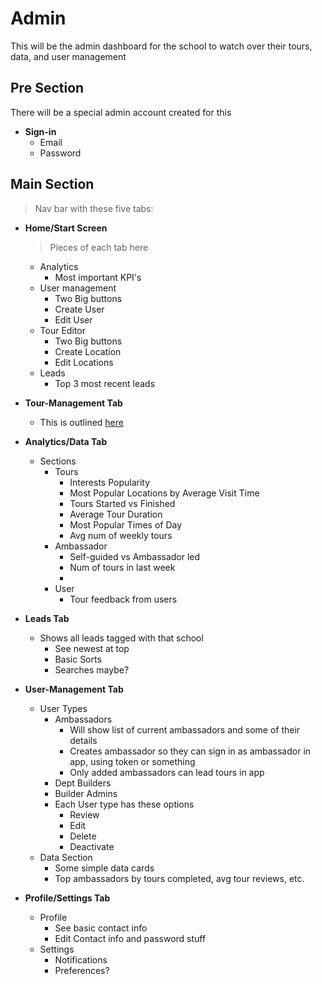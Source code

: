 # Admin

This will be the admin dashboard for the school to watch over their tours, data, and user management

## Pre Section

There will be a special admin account created for this

- **Sign-in**
    - Email
    - Password


## Main Section

> Nav bar with these five tabs:

- **Home/Start Screen**
    > Pieces of each tab here
    - Analytics
        - Most important KPI's 
    - User management
        - Two Big buttons
        - Create User
        - Edit User
    - Tour Editor
        - Two Big buttons
        - Create Location
        - Edit Locations
    - Leads
        - Top 3 most recent leads

- **Tour-Management Tab**
    - This is outlined [here](./builder.md)

- **Analytics/Data Tab**
    - Sections
        - Tours
            - Interests Popularity
            - Most Popular Locations by Average Visit Time
            - Tours Started vs Finished
            - Average Tour Duration
            - Most Popular Times of Day
            - Avg num of weekly tours
        - Ambassador
            - Self-guided vs Ambassador led
            - Num of tours in last week
            - 
        - User
            - Tour feedback from users

- **Leads Tab**
    - Shows all leads tagged with that school
        - See newest at top
        - Basic Sorts
        - Searches maybe?

- **User-Management Tab**
    - User Types
        - Ambassadors
            - Will show list of current ambassadors and some of their details
            - Creates ambassador so they can sign in as ambassador in app, using token or something
            - Only added ambassadors can lead tours in app
        - Dept Builders
        - Builder Admins
        - Each User type has these options
            - Review
            - Edit
            - Delete
            - Deactivate
    - Data Section
        - Some simple data cards 
        - Top ambassadors by tours completed, avg tour reviews, etc.

- **Profile/Settings Tab**
    - Profile
        - See basic contact info
        - Edit Contact info and password stuff
    - Settings
        - Notifications
        - Preferences?

